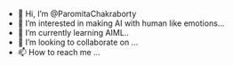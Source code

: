 - 👋 Hi, I’m @ParomitaChakraborty
- 👀 I’m interested in making AI with human like emotions...
- 🌱 I’m currently learning AIML..
- 💞️ I’m looking to collaborate on ...
- 📫 How to reach me ...

<!---
ParomitaChakraborty/ParomitaChakraborty is a ✨ special ✨ repository because its `README.md` (this file) appears on your GitHub profile.
You can click the Preview link to take a look at your changes.
--->
